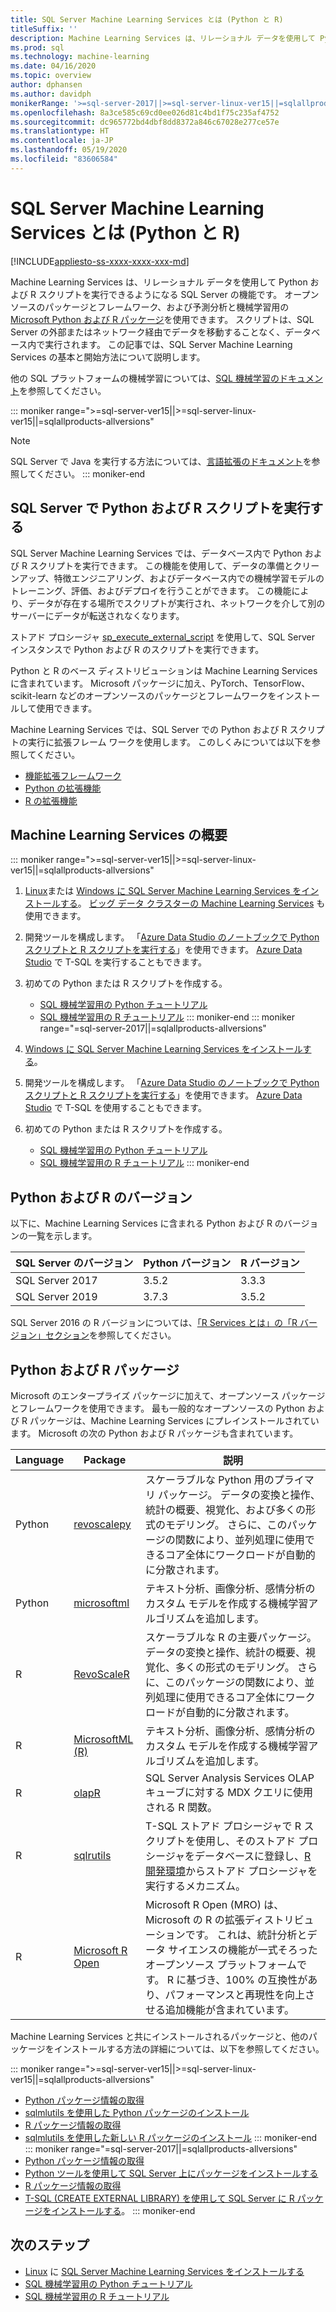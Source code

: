 ```yaml
---
title: SQL Server Machine Learning Services とは (Python と R)
titleSuffix: ''
description: Machine Learning Services は、リレーショナル データを使用して Python および R スクリプトを実行できるようになる SQL Server の機能です。 オープンソースのパッケージとフレームワーク、および予測分析と機械学習用の Microsoft Python および R パッケージを使用できます。 スクリプトは、SQL Server の外部またはネットワーク経由でデータを移動することなく、データベース内で実行されます。 この記事では、SQL Server Machine Learning Services の基本と開始方法について説明します。
ms.prod: sql
ms.technology: machine-learning
ms.date: 04/16/2020
ms.topic: overview
author: dphansen
ms.author: davidph
monikerRange: '>=sql-server-2017||>=sql-server-linux-ver15||=sqlallproducts-allversions'
ms.openlocfilehash: 8a3ce585c69cd0ee026d81c4bd1f75c235af4752
ms.sourcegitcommit: dc965772bd4dbf8dd8372a846c67028e277ce57e
ms.translationtype: HT
ms.contentlocale: ja-JP
ms.lasthandoff: 05/19/2020
ms.locfileid: "83606584"
---
```

# <a name="what-is-sql-server-machine-learning-services-python-and-r"></a>SQL Server Machine Learning Services とは (Python と R)
[!INCLUDE[appliesto-ss-xxxx-xxxx-xxx-md](../includes/appliesto-ss-xxxx-xxxx-xxx-md.md)]

Machine Learning Services は、リレーショナル データを使用して Python および R スクリプトを実行できるようになる SQL Server の機能です。 オープンソースのパッケージとフレームワーク、および予測分析と機械学習用の [Microsoft Python および R パッケージ](#packages)を使用できます。 スクリプトは、SQL Server の外部またはネットワーク経由でデータを移動することなく、データベース内で実行されます。 この記事では、SQL Server Machine Learning Services の基本と開始方法について説明します。

他の SQL プラットフォームの機械学習については、[SQL 機械学習のドキュメント](index.yml)を参照してください。

::: moniker range=">=sql-server-ver15||>=sql-server-linux-ver15||=sqlallproducts-allversions"
> [!NOTE]
> SQL Server で Java を実行する方法については、[言語拡張のドキュメント](../language-extensions/language-extensions-overview.md)を参照してください。
::: moniker-end

## <a name="execute-python-and-r-scripts-in-sql-server"></a>SQL Server で Python および R スクリプトを実行する

SQL Server Machine Learning Services では、データベース内で Python および R スクリプトを実行できます。 この機能を使用して、データの準備とクリーンアップ、特徴エンジニアリング、およびデータベース内での機械学習モデルのトレーニング、評価、およびデプロイを行うことができます。 この機能により、データが存在する場所でスクリプトが実行され、ネットワークを介して別のサーバーにデータが転送されなくなります。

ストアド プロシージャ [sp_execute_external_script](../relational-databases/system-stored-procedures/sp-execute-external-script-transact-sql.md) を使用して、SQL Server インスタンスで Python および R のスクリプトを実行できます。

Python と R のベース ディストリビューションは Machine Learning Services に含まれています。 Microsoft パッケージに加え、PyTorch、TensorFlow、scikit-learn などのオープンソースのパッケージとフレームワークをインストールして使用できます。

Machine Learning Services では、SQL Server での Python および R スクリプトの実行に拡張フレーム ワークを使用します。 このしくみについては以下を参照してください。

+ [機能拡張フレームワーク](concepts/extensibility-framework.md)
+ [Python の拡張機能](concepts/extension-python.md)
+ [R の拡張機能](concepts/extension-r.md)

## <a name="get-started-with-machine-learning-services"></a>Machine Learning Services の概要

::: moniker range=">=sql-server-ver15||>=sql-server-linux-ver15||=sqlallproducts-allversions"
1. [Linux](../linux/sql-server-linux-setup-machine-learning.md?toc=/sql/machine-learning/toc.json)または [Windows に SQL Server Machine Learning Services をインストールする](install/sql-machine-learning-services-windows-install.md)。 [ビッグ データ クラスターの Machine Learning Services](../big-data-cluster/machine-learning-services.md) も使用できます。

1. 開発ツールを構成します。 「[Azure Data Studio のノートブックで Python スクリプトと R スクリプトを実行する](install/sql-machine-learning-azure-data-studio.md)」を使用できます。 [Azure Data Studio](../azure-data-studio/what-is.md) で T-SQL を実行することもできます。

1. 初めての Python または R スクリプトを作成する。

    + [SQL 機械学習用の Python チュートリアル](tutorials/python-tutorials.md)
    + [SQL 機械学習用の R チュートリアル](tutorials/r-tutorials.md)
::: moniker-end
::: moniker range="=sql-server-2017||=sqlallproducts-allversions"
1. [Windows に SQL Server Machine Learning Services をインストールする](install/sql-machine-learning-services-windows-install.md)。

1. 開発ツールを構成します。 「[Azure Data Studio のノートブックで Python スクリプトと R スクリプトを実行する](install/sql-machine-learning-azure-data-studio.md)」を使用できます。 [Azure Data Studio](../azure-data-studio/what-is.md) で T-SQL を使用することもできます。

1. 初めての Python または R スクリプトを作成する。

    + [SQL 機械学習用の Python チュートリアル](tutorials/python-tutorials.md)
    + [SQL 機械学習用の R チュートリアル](tutorials/r-tutorials.md)
::: moniker-end

<a name="versions"></a>

## <a name="python-and-r-versions"></a>Python および R のバージョン

以下に、Machine Learning Services に含まれる Python および R のバージョンの一覧を示します。

| SQL Server のバージョン | Python バージョン | R バージョン |
|-|-|-|
| SQL Server 2017 | 3.5.2 | 3.3.3 |
| SQL Server 2019 | 3.7.3 | 3.5.2 |

SQL Server 2016 の R バージョンについては、[「R Services とは」の「R バージョン」セクション](r/sql-server-r-services.md?view=sql-server-2016#version)を参照してください。

<a name="packages"></a>

## <a name="python-and-r-packages"></a>Python および R パッケージ

Microsoft のエンタープライズ パッケージに加えて、オープンソース パッケージとフレームワークを使用できます。 最も一般的なオープンソースの Python および R パッケージは、Machine Learning Services にプレインストールされています。 Microsoft の次の Python および R パッケージも含まれています。

| Language | Package | 説明 |
|-|-|-|
| Python | [revoscalepy](python/ref-py-revoscalepy.md) | スケーラブルな Python 用のプライマリ パッケージ。 データの変換と操作、統計の概要、視覚化、および多くの形式のモデリング。 さらに、このパッケージの関数により、並列処理に使用できるコア全体にワークロードが自動的に分散されます。 |
| Python | [microsoftml](python/ref-py-microsoftml.md) | テキスト分析、画像分析、感情分析のカスタム モデルを作成する機械学習アルゴリズムを追加します。 | 
| R | [RevoScaleR](r/ref-r-revoscaler.md) | スケーラブルな R の主要パッケージ。データの変換と操作、統計の概要、視覚化、多くの形式のモデリング。 さらに、このパッケージの関数により、並列処理に使用できるコア全体にワークロードが自動的に分散されます。 |
| R | [MicrosoftML (R)](r/ref-r-microsoftml.md) | テキスト分析、画像分析、感情分析のカスタム モデルを作成する機械学習アルゴリズムを追加します。 |
| R | [olapR](r/ref-r-olapr.md) | SQL Server Analysis Services OLAP キューブに対する MDX クエリに使用される R 関数。 |
| R | [sqlrutils](r/ref-r-sqlrutils.md) | T-SQL ストアド プロシージャで R スクリプトを使用し、そのストアド プロシージャをデータベースに登録し、[R 開発環境](r/set-up-a-data-science-client.md)からストアド プロシージャを実行するメカニズム。 |
| R | [Microsoft R Open](https://mran.microsoft.com/rro) | Microsoft R Open (MRO) は、Microsoft の R の拡張ディストリビューションです。 これは、統計分析とデータ サイエンスの機能が一式そろったオープンソース プラットフォームです。 R に基づき、100% の互換性があり、パフォーマンスと再現性を向上させる追加機能が含まれています。 |

Machine Learning Services と共にインストールされるパッケージと、他のパッケージをインストールする方法の詳細については、以下を参照してください。

::: moniker range=">=sql-server-ver15||>=sql-server-linux-ver15||=sqlallproducts-allversions"
+ [Python パッケージ情報の取得](package-management/python-package-information.md)
+ [sqlmlutils を使用した Python パッケージのインストール](package-management/install-additional-python-packages-on-sql-server.md)
+ [R パッケージ情報の取得](package-management/r-package-information.md)
+ [sqlmlutils を使用した新しい R パッケージのインストール](package-management/install-additional-r-packages-on-sql-server.md)
::: moniker-end
::: moniker range="=sql-server-2017||=sqlallproducts-allversions"
+ [Python パッケージ情報の取得](package-management/python-package-information.md)
+ [Python ツールを使用して SQL Server 上にパッケージをインストールする](package-management/install-python-packages-standard-tools.md)
+ [R パッケージ情報の取得](package-management/r-package-information.md)
+ [T-SQL (CREATE EXTERNAL LIBRARY) を使用して SQL Server に R パッケージをインストールする](package-management/install-r-packages-with-tsql.md)。
::: moniker-end

## <a name="next-steps"></a>次のステップ

+ [Linux](../linux/sql-server-linux-setup-machine-learning.md?toc=/sql/machine-learning/toc.json) に [SQL Server Machine Learning Services をインストールする](install/sql-machine-learning-services-windows-install.md)
+ [SQL 機械学習用の Python チュートリアル](tutorials/python-tutorials.md)
+ [SQL 機械学習用の R チュートリアル](tutorials/r-tutorials.md)
